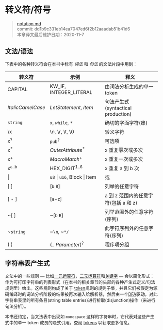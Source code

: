 # 转义符/符号

>[notation.md](https://github.com/rust-lang/reference/blob/master/src/notation.md)\
>commit: dd1b9c331eb14ea7047ed6f2b12aaadab51b41d6 \
>本章译文最后维护日期：2020-11-7

## 文法/语法

下表中的各种转义符会在本书中标有 *词法* 和 *句法* 的文法片段中用到：

| 转义符             | 示例                           | 释义                                 
|-------------------|-------------------------------|---------------------------------|
| CAPITAL           | KW_IF, INTEGER_LITERAL        | 由词法分析生成的单一 token          |
| _ItalicCamelCase_ | _LetStatement_, _Item_        | 句法产生式(syntactical production)|
| `string`          | `x`, `while`, `*`             | 确切的字面字符(串)                |
| \\x               | \\n, \\r, \\t, \\0            | 转义字符                         |
| x<sup>?</sup>     | `pub`<sup>?</sup>             | 可选项                           |
| x<sup>\*</sup>    | _OuterAttribute_<sup>\*</sup> | x 重复零次或多次                  |
| x<sup>+</sup>     | _MacroMatch_<sup>+</sup>      | x 重复一次或多次                  |
| x<sup>a..b</sup>  | HEX_DIGIT<sup>1..6</sup>      | x 重复 a 到 b 次                 |
| \|                | `u8` \| `u16`, Block \| Item  | 或                               |
| \[ ]              | \[`b` `B`]                    | 列举的任意字符                    |
| \[ - ]            | \[`a`-`z`]                    | a 到 z 范围内的任意字符(包括 a 和 z)|
| ~\[ ]             | ~\[`b` `B`]                   | 列举范围外的任意字符(序列)          |
| ~`string`         | ~`\n`, ~`*/`                  | 此字符序列外的任意字符(序列)        |
| ( )               | (`,` _Parameter_)<sup>?</sup> | 程序项分组                        |

## 字符串表产生式

文法中的一些规则 &mdash; 比如[一元运算符][unary operators]，[二元运算符][binary operators]和[关键字][keywords] &mdash; 会以简化形式：作为可打印字符串的列表形式（在本书的相关章节的头部的各种产生式定义/句法规则里）给出。这些规则构成了关于 [token][tokens]规则的规则子集，并且它们被假定为源码编译时的词法分析阶段的结果被再次输入给解析器，然后由一个<abbr title="确定性有限自动机(Deterministic Finite Automaton)">DFA</abbr>驱动，对此字符串表里的所有条目(string table entries)进行析取(disjunction)操作（来进行句法分析）。

本书还约定，当文法表中出现如 `monospace` 这样的字符串时，它代表对这些产生式中的单一 token 成员的隐式引用。查阅 [tokens] 以获取更多信息。

[binary operators]: expressions/operator-expr.md#arithmetic-and-logical-binary-operators
[keywords]: keywords.md
[tokens]: tokens.md
[unary operators]: expressions/operator-expr.md#borrow-operators

<!-- 2020-11-12-->
<!-- checked -->
